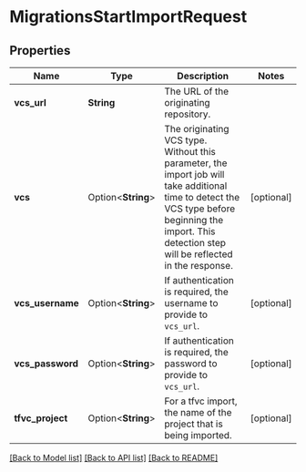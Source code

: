 # MigrationsStartImportRequest

## Properties

Name | Type | Description | Notes
------------ | ------------- | ------------- | -------------
**vcs_url** | **String** | The URL of the originating repository. | 
**vcs** | Option<**String**> | The originating VCS type. Without this parameter, the import job will take additional time to detect the VCS type before beginning the import. This detection step will be reflected in the response. | [optional]
**vcs_username** | Option<**String**> | If authentication is required, the username to provide to `vcs_url`. | [optional]
**vcs_password** | Option<**String**> | If authentication is required, the password to provide to `vcs_url`. | [optional]
**tfvc_project** | Option<**String**> | For a tfvc import, the name of the project that is being imported. | [optional]

[[Back to Model list]](../README.md#documentation-for-models) [[Back to API list]](../README.md#documentation-for-api-endpoints) [[Back to README]](../README.md)


